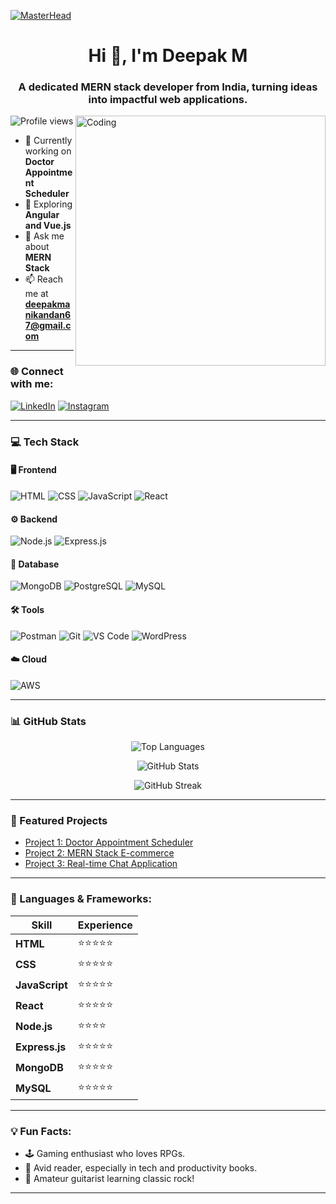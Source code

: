 [![MasterHead](https://user-images.githubusercontent.com/90236635/232446433-d5540fa2-fe28-4bb8-b929-cdb51fe61336.gif)](https://rishavchanda.io)

<h1 align="center">Hi 👋, I'm Deepak M</h1>
<h3 align="center">A dedicated MERN stack developer from India, turning ideas into impactful web applications.</h3>

<img align="right" alt="Coding" width="400" src="https://user-images.githubusercontent.com/74038190/229223263-cf2e4b07-2615-4f87-9c38-e37600f8381a.gif">

<p align="left">
  <img src="https://komarev.com/ghpvc/?username=deepak&label=Profile%20views&color=0e75b6&style=flat" alt="Profile views" />
</p>

- 🔭 Currently working on **Doctor Appointment Scheduler**
- 🌱 Exploring **Angular and Vue.js**
- 💬 Ask me about **MERN Stack**
- 📫 Reach me at **deepakmanikandan67@gmail.com**

---

### 🌐 Connect with me:
[![LinkedIn](https://img.shields.io/badge/LinkedIn-%230077B5.svg?style=for-the-badge&logo=linkedin&logoColor=white)](https://linkedin.com/in/deepak-m-745812251)
[![Instagram](https://img.shields.io/badge/Instagram-%23E4405F.svg?style=for-the-badge&logo=instagram&logoColor=white)](https://instagram.com/m.r_._perfect_)

---

### 💻 Tech Stack

#### 🖥️ Frontend
![HTML](https://img.shields.io/badge/HTML5-%23E34F26.svg?style=for-the-badge&logo=html5&logoColor=white)
![CSS](https://img.shields.io/badge/CSS3-%231572B6.svg?style=for-the-badge&logo=css3&logoColor=white)
![JavaScript](https://img.shields.io/badge/JavaScript-%23F7DF1E.svg?style=for-the-badge&logo=javascript&logoColor=black)
![React](https://img.shields.io/badge/React-%2361DAFB.svg?style=for-the-badge&logo=react&logoColor=black)

#### ⚙️ Backend
![Node.js](https://img.shields.io/badge/Node.js-%2343853D.svg?style=for-the-badge&logo=node.js&logoColor=white)
![Express.js](https://img.shields.io/badge/Express.js-%23000000.svg?style=for-the-badge&logo=express&logoColor=white)

#### 💾 Database
![MongoDB](https://img.shields.io/badge/MongoDB-%2347A248.svg?style=for-the-badge&logo=mongodb&logoColor=white)
![PostgreSQL](https://img.shields.io/badge/PostgreSQL-%23336791.svg?style=for-the-badge&logo=postgresql&logoColor=white)
![MySQL](https://img.shields.io/badge/MySQL-%2300f.svg?style=for-the-badge&logo=mysql&logoColor=white)

#### 🛠️ Tools
![Postman](https://img.shields.io/badge/Postman-%23FF6C37.svg?style=for-the-badge&logo=postman&logoColor=white)
![Git](https://img.shields.io/badge/Git-%23F05032.svg?style=for-the-badge&logo=git&logoColor=white)
![VS Code](https://img.shields.io/badge/VS%20Code-%23007ACC.svg?style=for-the-badge&logo=visual-studio-code&logoColor=white)
![WordPress](https://img.shields.io/badge/WordPress-%2321759B.svg?style=for-the-badge&logo=wordpress&logoColor=white)

#### ☁️ Cloud
![AWS](https://img.shields.io/badge/AWS-%23FF9900.svg?style=for-the-badge&logo=amazon-aws&logoColor=white) 

---

### 📊 GitHub Stats
<p align="center">
  <img src="https://github-readme-stats.vercel.app/api/top-langs?username=deepak&show_icons=true&locale=en&layout=compact&theme=radical" alt="Top Languages" />
</p>

<p align="center">
  <img src="https://github-readme-stats.vercel.app/api?username=deepak&show_icons=true&locale=en&theme=radical" alt="GitHub Stats" />
</p>

<p align="center">
  <img src="https://github-readme-streak-stats.herokuapp.com/?user=deepak&theme=radical" alt="GitHub Streak" />
</p>

---

### 🎨 Featured Projects
<!-- You can replace these placeholders with your actual projects -->
- [Project 1: Doctor Appointment Scheduler](https://github.com/deepak/doctor-appointment-scheduler)
- [Project 2: MERN Stack E-commerce](https://github.com/deepak/mern-ecommerce)
- [Project 3: Real-time Chat Application](https://github.com/deepak/chat-app)

---

### 🧰 Languages & Frameworks:
| Skill | Experience |
|-------|------------|
| **HTML** | ⭐⭐⭐⭐⭐ |
| **CSS** | ⭐⭐⭐⭐⭐ |
| **JavaScript** | ⭐⭐⭐⭐⭐ |
| **React** | ⭐⭐⭐⭐⭐|
| **Node.js** | ⭐⭐⭐⭐ |
| **Express.js** | ⭐⭐⭐⭐⭐ |
| **MongoDB** | ⭐⭐⭐⭐⭐ |
| **MySQL** | ⭐⭐⭐⭐⭐ |

---

### 💡 Fun Facts:
- 🕹️ Gaming enthusiast who loves RPGs.
- 📘 Avid reader, especially in tech and productivity books.
- 🎸 Amateur guitarist learning classic rock!

---

